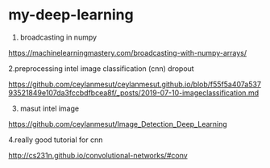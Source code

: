 # my-deep-learning
1. broadcasting in numpy

https://machinelearningmastery.com/broadcasting-with-numpy-arrays/

2.preprocessing intel image classification (cnn) dropout

https://github.com/ceylanmesut/ceylanmesut.github.io/blob/f55f5a407a53793521849e107da3fccbdfbcea8f/_posts/2019-07-10-imageclassification.md

3. masut intel image 

https://github.com/ceylanmesut/Image_Detection_Deep_Learning

4.really good tutorial for cnn

http://cs231n.github.io/convolutional-networks/#conv

